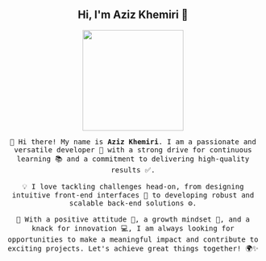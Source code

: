 <h2 align="center"> Hi, I'm Aziz Khemiri 👋 <br/> </h2> 

<p align="center">
  <img src="https://github.com/thompsonemerson/thompsonemerson/raw/master/cover-thompson.png" height="200"/>
</p>
</p>

<p align="center">
  <samp>
    👋 Hi there! My name is <b>Aziz Khemiri</b>. I am a passionate and versatile developer 🚀 with a strong drive for continuous learning 📚 and a commitment to delivering high-quality results ✅.  
    <br/><br/>
    💡 I love tackling challenges head-on, from designing intuitive front-end interfaces 🎨 to developing robust and scalable back-end solutions ⚙️.  
    <br/><br/>
    🌟 With a positive attitude 🤝, a growth mindset 🌱, and a knack for innovation 💻, I am always looking for opportunities to make a meaningful impact and contribute to exciting projects. Let's achieve great things together! 🌍✨
  </samp>
</p>
